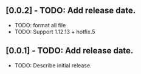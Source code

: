 
## [0.0.2] - TODO: Add release date.

* TODO: format all file
* TODO: Support 1.12.13 + hotfix.5

## [0.0.1] - TODO: Add release date.

* TODO: Describe initial release.